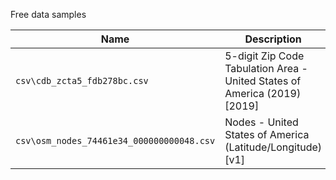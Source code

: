 Free data samples

| Name                                      | Description                                                               | Source                                                       | License     |
| ----------------------------------------- | ------------------------------------------------------------------------- | ------------------------------------------------------------ | ----------- |
| `csv\cdb_zcta5_fdb278bc.csv`              | 5-digit Zip Code Tabulation Area - United States of America (2019) [2019] | [Carto Data Observatory](https://carto.com/data-observatory) | Public data |
| `csv\osm_nodes_74461e34_000000000048.csv` | Nodes - United States of America (Latitude/Longitude) [v1]                | [Carto Data Observatory](https://carto.com/data-observatory) | Public data |
